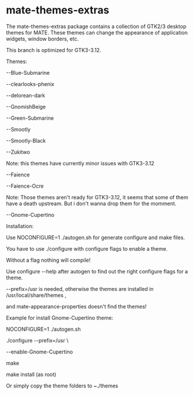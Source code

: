 mate-themes-extras
====================

The mate-themes-extras package contains a collection of GTK2/3 desktop themes for MATE. These themes can change the appearance of application widgets, window borders, etc.

This branch is optimized for GTK3-3.12.

Themes:

--Blue-Submarine

--clearlooks-phenix

--delorean-dark

--GnomishBeige

--Green-Submarine

--Smootly

--Smootly-Black

--Zukitwo


Note: this themes have currently minor issues with GTK3-3.12

--Faience

--Faience-Ocre

Note: Those themes aren't ready for GTK3-3.12, it seems that some of them have a death upstream.
But i don't wanna drop them for the momment.

--Gnome-Cupertino


Installation:

Use NOCONFIGURE=1 ./autogen.sh for generate configure and make files.

You have to use ./configure with configure flags to enable a theme.

Without a flag nothing will compile!

Use configure --help after autogen to find out the right configure flags for a theme.

--prefix=/usr is needed, otherwise the themes are installed in /usr/local/share/themes ,

and  mate-appearance-properties doesn't find the themes!


Example for install Gnome-Cupertino theme:

NOCONFIGURE=1 ./autogen.sh

./configure --prefix=/usr \

--enable-Gnome-Cupertino

make

make install (as root)


Or simply copy the theme folders to ~./themes
